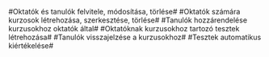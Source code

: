 #Oktatók és tanulók felvitele, módosítása, törlése#
#Oktatók számára kurzosok létrehozása, szerkesztése, törlése#
#Tanulók hozzárendelése kurzusokhoz oktatók által#
#Oktatóknak kurzusokhoz tartozó tesztek létrehozása#
#Tanulók visszajelzése a kurzusokhoz#
#Tesztek automatikus kiértékelése#
